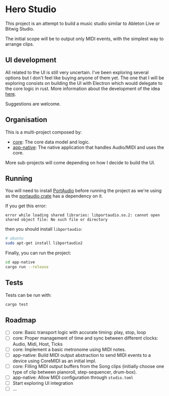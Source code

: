 # Hero Studio

This project is an attempt to build a music studio similar to Ableton Live or Bitwig Studio.

The initial scope will be to output only MIDI events, with the simplest way to arrange clips.

## UI development

All related to the UI is still very uncertain. I've been exploring several options but I don't feel like buying anyone of them yet. The one that I will be exploring consists on building the UI with Electron which would delegate to the core logic in rust. More information about the development of the idea [here](https://github.com/chris-zen/hero-studio/wiki/Electron-ideas).

Suggestions are welcome.

## Organisation

This is a multi-project composed by:

- [core](core): The core data model and logic.
- [app-native](app-native): The native application that handles Audio/MIDI and uses the core.

More sub-projects will come depending on how I decide to build the UI.

## Running

You will need to install [PortAudio](http://www.portaudio.com/download.html) before running the project as we're using as the [portaudio crate](https://docs.rs/crate/portaudio/0.7.0) has a dependency on it.

If you get this error:

```
error while loading shared libraries: libportaudio.so.2: cannot open shared object file: No such file or directory
```

then you should install `libportaudio`:

```sh
# ubuntu
sudo apt-get install libportaudio2
```

Finally, you can run the project:

```sh
cd app-native
cargo run --release
```

## Tests

Tests can be run with:

```sh
cargo test
```

## Roadmap

- [ ] core: Basic transport logic with accurate timing: play, stop, loop
- [ ] core: Proper management of time and sync between different clocks: Audio, Midi, Host, Ticks
- [ ] core: Implement a basic metronome using MIDI notes.
- [ ] app-native: Build MIDI output abstraction to send MIDI events to a device using CoreMIDI as an initial impl.
- [ ] core: Filling MIDI output buffers from the Song clips (initially choose one type of clip between pianoroll, step-sequencer, drum-box).
- [ ] app-native: Allow MIDI configuration through `studio.toml`
- [ ] Start exploring UI integration
- [ ] ...
